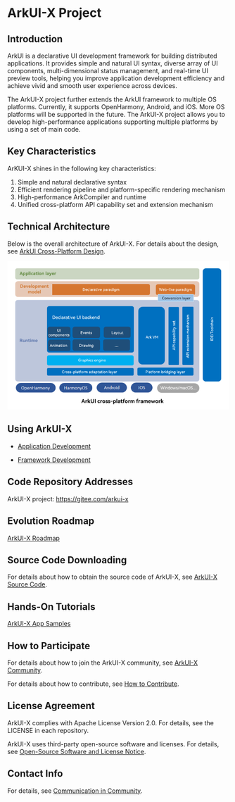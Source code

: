 # ArkUI-X Project

## Introduction

ArkUI is a declarative UI development framework for building distributed applications. It provides simple and natural UI syntax, diverse array of UI components, multi-dimensional status management, and real-time UI preview tools, helping you improve application development efficiency and achieve vivid and smooth user experience across devices.

The ArkUI-X project further extends the ArkUI framework to multiple OS platforms. Currently, it supports OpenHarmony, Android, and iOS. More OS platforms will be supported in the future. The ArkUI-X project allows you to develop high-performance applications supporting multiple platforms by using a set of main code.

## Key Characteristics

ArKUI-X shines in the following key characteristics:

1. Simple and natural declarative syntax
2. Efficient rendering pipeline and platform-specific rendering mechanism
3. High-performance ArkCompiler and runtime
4. Unified cross-platform API capability set and extension mechanism

## Technical Architecture

Below is the overall architecture of ArkUI-X. For details about the design, see [ArkUI Cross-Platform Design](./framework-dev/design/design-overview.md).

<img src="figures/ArkUI-X.png" alt="ArkUI -X Architecture" style="zoom:80%;" />

## Using ArkUI-X

* [Application Development](application-dev/quick-start/start-overview.md)

* [Framework Development](framework-dev/quick-start/start-overview.md)

## Code Repository Addresses

ArkUI-X project: https://gitee.com/arkui-x

## Evolution Roadmap

[ArkUI-X Roadmap](roadmap/ArkUI-X-roadmap.md)

## Source Code Downloading

For details about how to obtain the source code of ArkUI-X, see [ArkUI-X Source Code](https://gitee.com/arkui-x/manifest/blob/master/README-EN.md).

## Hands-On Tutorials

[ArkUI-X App Samples](https://gitee.com/arkui-x/samples)

## How to Participate

For details about how to join the ArkUI-X community, see [ArkUI-X Community](https://gitee.com/arkui-x/community).

For details about how to contribute, see [How to Contribute](contribute/README.md).

## License Agreement

ArkUI-X complies with Apache License Version 2.0. For details, see the LICENSE in each repository.

ArkUI-X uses third-party open-source software and licenses. For details, see [Open-Source Software and License Notice](contribute/open-source-software-and-license-notice.md).

## Contact Info

For details, see [Communication in Community](contribute/communication-in-community.md).
